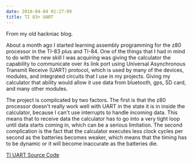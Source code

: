 ```yaml
---
date: 2010-04-04 01:27:09
title: TI 83+ UART
---
```


From my old hackniac blog.

About a month ago I started learning assembly programming for the z80 processor in the TI-83 plus and TI-84. One of the things that I had in mind to do with the new skill I was acquiring was giving the calculator the capability to communicate over its link port using Universal Asynchronous Transmit Receive (UART) protocol, which is used by many of the devices, modules, and integrated circuits that I use in my projects. Giving my calculator that ability would allow it use data from bluetooth, gps, SD card, and many other modules.

The project is complicated by two factors. The first is that the z80 processor doesn't really work well with UART in the state it is in inside the calculator, because I can't use interrupts to handle incoming data. This means that to receive data the calculator has to go into a very tight loop until data starts coming in, which can be a serious limitation. The second complication is the fact that the calculator executes less clock cycles per second as the batteries becomes weaker, which means that the timing has to be dynamic or it will become inaccurate as the batteries die.

[TI UART Source Code](http://www.hackniac.com/uploads/code/ti_83_plus_uart/)
